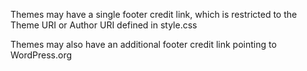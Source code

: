 Themes may have a single footer credit link, which is restricted to the Theme URI or Author URI defined in style.css

Themes may also have an additional footer credit link pointing to WordPress.org
